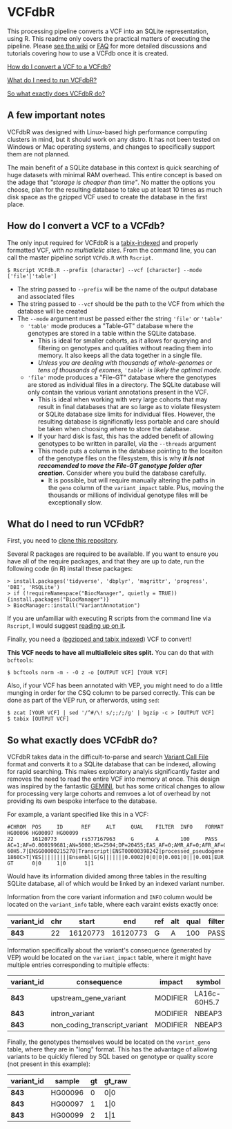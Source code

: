 # VCFdbR


This processing pipeline converts a VCF into an SQLite representation, using R. This readme only covers the practical matters of executing the pipeline. Please [see the wiki](https://github.com/tkoomar/VCFdbR/wiki)  or [FAQ](https://github.com/tkoomar/VCFdbR/wiki/FAQ) for more detailed discussions and tutorials covering how to use a VCFdb once it is created. 

[How do I convert a VCF to a VCFdb?](#how-do-i-convert-a-vcf-to-a-vcfdb)

[What do I need to run VCFdbR?](#what-do-i-need-to-run-vcfdbr)

[So what exactly does VCFdbR do?](#so-what-exactly-does-vcfdbr-do)

## A few important notes

VCFdbR was designed with Linux-based high performance computing clusters in mind, but it should work on any distro. It has not been tested on Windows or Mac operating systems, and changes to specifically support them are not planned. 

The main benefit of a SQLite database in this context is quick searching of huge datasets with minimal RAM overhead. This entire concept is based on the adage that _"storage is cheaper than time"_. No matter the options you choose, plan for the resulting database to take up at least 10 times as much disk space as the gzipped VCF used to create the database in the first place. 

## How do I convert a VCF to a VCFdb?

The only input required for VCFdbR is a [tabix-indexed](https://www.biostars.org/p/59492/) and properly formatted VCF, with *no multiallelic sites*. From the command line, you can call the master pipeline script `VCFdb.R` with `Rscript`. 

```{shell}
$ Rscript VCFdb.R --prefix [character] --vcf [character] --mode ['file'|'table']
```

* The string passed to `--prefix` will be the name of the output database and associated files
* The string passed to `--vcf` should be the path to the VCF from which the database will be created
* The `--mode` argument must be passed either the string `'file'` or `'table'`
    * `'table'` mode produces a "Table-GT" database where the genotypes are stored in a table within the SQLite database. 
      * This is ideal for smaller cohorts, as it allows for querying and filtering on genotypes and qualities without reading them into memory. It also keeps all the data together in a single file. 
      * *Unless you are dealing with thousands of whole-genomes or tens of thousands of exomes, `'table'` is likely the optimal mode.*
    * `'file'` mode produces a "File-GT" database where the genotypes are stored as individual files in a directory. The SQLite database will only contain the various variant annotations present in the VCF. 
        * This is ideal when working with very large cohorts that may result in final databases that are so large as to violate filesystem or SQLite database size limits for individual files. However, the resulting database is significnatly less portable and care should be taken when choosing where to store the database. 
        * If your hard disk is fast, this has the added benefit of allowing genotypes to be written in parallel, via the `--threads` argument
        * This mode puts a column in the database pointing to the locaiton of the genotype files on the filesystem, this is why _**it is not reccomended to move the File-GT genotype folder after creation.**_ Consider where you build the database carefully. 
            * It is possible, but will require manually altering the paths in the `geno` column of the `variant_impact` table. Plus, moving the thousands or millions of individual genotype files will be exceptionally slow. 

## What do I need to run VCFdbR?

First, you need to [clone this repository](https://help.github.com/en/github/creating-cloning-and-archiving-repositories/cloning-a-repository). 

Several R packages are required to be available. If you want to ensure you have all of the require packages, and that they are up to date, run the following code (in R) install these packages:
```{r}
> install.packages('tidyverse', 'dbplyr', 'magrittr', 'progress', 'DBI', 'RSQLite')
> if (!requireNamespace("BiocManager", quietly = TRUE)) {install.packages("BiocManager")}
> BiocManager::install("VariantAnnotation")
```

If you are unfamiliar with executing R scripts from the command line via `Rscript`, I would suggest [reading up on it](https://support.rstudio.com/hc/en-us/articles/218012917-How-to-run-R-scripts-from-the-command-line).

Finally, you need a ([bgzipped and tabix indexed](https://davetang.org/muse/2013/02/22/using-tabix/)) VCF to convert! 

**This VCF needs to have all multialleleic sites split.** You can do that with `bcftools`:

```
$ bcftools norm -m - -O z -o [OUTPUT VCF] [YOUR VCF]
```

Also, if your VCF has been annotated with VEP, you might need to do a little munging in order for the CSQ column to be parsed correctly. This can be done as part of the VEP run, or afterwords, using `sed`:

```
$ zcat [YOUR VCF] | sed '/^#/\! s/;;/;/g' | bgzip -c > [OUTPUT VCF]
$ tabix [OUTPUT VCF]
```

## So what exactly does VCFdbR do?

VCFdbR takes data in the difficult-to-parse and search [Variant Call File](https://samtools.github.io/hts-specs/VCFv4.2.pdf) format and converts it to a SQLite database that can be indexed, allowing for rapid searching. This makes exploratory analyis significantly faster and removes the need to read the entire VCF into memory at once. This design was inspired by the fantastic [GEMINI](https://gemini.readthedocs.io/en/latest/), but has some critical changes to allow for processing very large cohorts and remvoes a lot of overhead by not providing its own bespoke interface to the database. 

For example, a variant specified like this in a VCF:
```{text}
#CHROM  POS     ID      REF     ALT     QUAL    FILTER  INFO    FORMAT  HG00096 HG00097 HG00099
22      16120773        rs577167963     G       A       100     PASS    AC=1;AF=0.000199681;AN=5008;NS=2504;DP=20455;EAS_AF=0;AMR_AF=0;AFR_AF=0;EUR_AF=0.001;SAS_AF=0;AA=G|||;VT=SNP;CSQ=A|upstream_gene_variant|MODIFIER|LA16c-60H5.7|ENSG00000215270|Transcript|ENST00000398242|processed_pseudogene||||||||||rs577167963|1|1947|1||SNV|Clone_based_vega_gene||YES|||||||||Ensembl|G|G|||||||0.0002|0|0|0|0.001|0|||0.001|MODIFIER|NBEAP3|ENSG00000223875|Transcript|ENST00000420638|unprocessed_pseudogene||1/3|ENST00000420638.1:n.233-1860C>T|YES|||||||||Ensembl|G|G|||||||0.0002|0|0|0|0.001|0|||0.001|EUR||||||||      GT      0|0     1|0      1|1
```

Would have its information divided among three tables in the resulting SQLite database, all of which would be linked by an indexed variant number.

Information from the core variant information and `INFO` column would be located on the `variant_info` table, where each varaint exists exactly once:

|**variant_id**|chr|start|end|ref|alt|qual|filter|ac|af|ns|an|eas_af|eur_af|afr_af|amr_af|sas_af|dp|vt|
|---|---|---|---|---|---|---|---|---|---|---|---|---|---|---|---|---|---|---|
|**843**|22|16120773|16120773|G|A|100|PASS|1|10.000199681|2504|5008|0|0.001|0|0|0|20455|SNP|

Information specifically about the variant's consequence (generated by VEP) would be located on the `variant_impact` table, where it might have multiple entries corresponding to multiple effects:

|**variant_id**|consequence|impact|symbol|gene|biotype|exon|intron|existing_variation|...
|---|---|---|---|---|---|---|---|---|---
|**843**|upstream_gene_variant|MODIFIER|LA16c-60H5.7|ENSG00000215270|processed_pseudogene|||rs577167963|...
|**843**|intron_variant|MODIFIER|NBEAP3|ENSG00000223875|unprocessed_pseudogene||1/3|rs577167963|...
|**843**|non_coding_transcript_variant|MODIFIER|NBEAP3|ENSG00000223875|unprocessed_pseudogene||1/3|rs577167963|...

Finally, the genotypes themselves would be located on the `varint_geno` table, where they are in "long" format. This has the advantage of allowing variants to be quickly filered by SQL based on genotype or quality score (not present in this example):

|**variant_id**| sample| gt| gt_raw|
|---|---|---|---|
|**843**| HG00096 | 0  |  0\|0|
|**843**| HG00097 |1 | 1\|0|
|**843**| HG00099| 2 | 1\|1|
